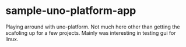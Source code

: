 # sample-uno-platform-app
Playing arround with uno-platform.  Not much here other than getting the scafoling up for a few projects.  Mainly was interesting in testing gui for linux.
